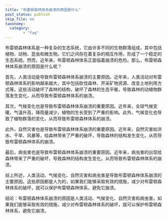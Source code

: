 ```yaml
---
title: "布雷顿森林体系崩溃的原因是什么"
post_status: publish
skip_file: no
taxonomy:
  category:
        - "faq"
---
```


布雷顿森林体系是一种复杂的生态系统，它由许多不同的生物群落组成，其中包括植物、动物、昆虫和微生物。它们之间存在着复杂的相互作用，形成了一个稳定的生态系统。然而，近年来，布雷顿森林体系正面临着崩溃的危险。那么，布雷顿森林体系崩溃的原因是什么呢？

首先，人类活动是导致布雷顿森林体系崩溃的主要原因。近年来，人类活动对布雷顿森林体系的影响越来越大，其中包括砍伐森林、开采矿物资源、改变土地利用方式等。这些活动破坏了森林的结构，破坏了森林的生态平衡，导致森林的动植物群落发生变化，从而导致布雷顿森林体系的崩溃。

其次，气候变化也是导致布雷顿森林体系崩溃的重要原因。近年来，全球气候变暖，气温升高，降雨量减少，植物的生长受到了严重的影响。此外，气候变化也导致了植物群落的变化，从而导致布雷顿森林体系的崩溃。

此外，自然灾害也是导致布雷顿森林体系崩溃的重要原因。近年来，自然灾害如洪水、干旱、风暴等，给森林带来了严重的破坏，导致森林的结构发生变化，从而导致布雷顿森林体系的崩溃。

最后，病虫害也是导致布雷顿森林体系崩溃的重要原因。近年来，病虫害的出现给森林带来了严重的破坏，导致森林的结构发生变化，从而导致布雷顿森林体系的崩溃。

综上所述，人类活动、气候变化、自然灾害和病虫害是导致布雷顿森林体系崩溃的主要原因。这些原因都是人为的，如果我们能够采取有效的措施，减少对布雷顿森林体系的破坏，就可以保护布雷顿森林体系，避免它崩溃。

结论：布雷顿森林体系崩溃的原因是人类活动、气候变化、自然灾害和病虫害。如果我们能够采取有效的措施，减少对布雷顿森林体系的破坏，就可以保护布雷顿森林体系，避免它崩溃。
